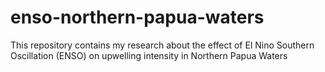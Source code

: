 # enso-northern-papua-waters
This repository contains my research about the effect of El Nino Southern Oscillation (ENSO) on upwelling intensity in Northern Papua Waters
